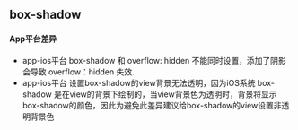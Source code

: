 ## box-shadow


<!-- CSSJSON.box-shadow.description -->

<!-- CSSJSON.box-shadow.syntax -->

<!-- CSSJSON.box-shadow.values -->

<!-- CSSJSON.box-shadow.defaultValue -->

<!-- CSSJSON.box-shadow.unixTags -->

<!-- CSSJSON.box-shadow.compatibility -->

#### App平台差异
- app-ios平台 box-shadow 和 overflow: hidden 不能同时设置，添加了阴影会导致 overflow：hidden 失效.    
- app-ios平台 设置box-shadow的view背景无法透明，因为iOS系统 box-shadow 是在view的背景下绘制的，当view背景色为透明时，背景将显示box-shadow的颜色，因此为避免此差异建议给box-shadow的view设置非透明背景色  

<!-- CSSJSON.box-shadow.reference -->
